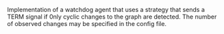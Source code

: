Implementation of a watchdog agent that uses a strategy that sends a TERM signal if 0nly cyclic changes to the graph are detected.
The number of observed changes may be specified in the config file.
